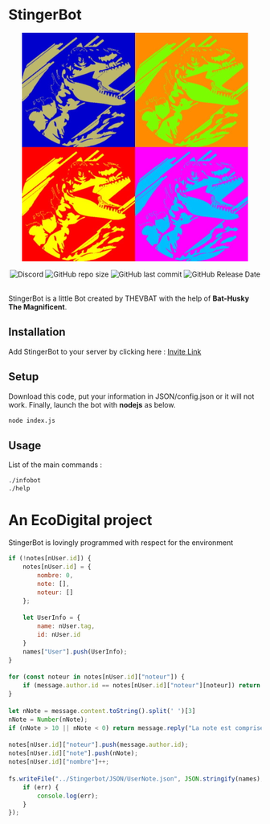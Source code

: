 # StingerBot

<p align="center">
  <img src="./Img/StingerBotus.jpg">
</p>

<div align="center">
  <img alt="Discord" src="https://img.shields.io/discord/845773392002678794?color=697EC6&label=Discord&logo=Discord">
  <img alt="GitHub repo size" src="https://img.shields.io/github/repo-size/THEVBAT/StingerBot?label=Code%20size">
  <img alt="GitHub last commit" src="https://img.shields.io/github/last-commit/THEVBAT/StingerBot?color=cyan&label=Last%20Commit&logo=Visual%20Studio%20Code&logoColor=blue">
  <img alt="GitHub Release Date" src="https://img.shields.io/github/release-date/THEVBAT/StingerBot?color=2AA198&label=Last%20Release&logo=JavaScript">
</div>
<br>

StingerBot is a little Bot created by THEVBAT with the help of **Bat-Husky The Magnificent**.

## Installation

Add StingerBot to your server by clicking here : [Invite Link](https://discord.com/oauth2/authorize?client_id=835577703884521523&scope=bot&permissions=8)

## Setup

Download this code, put your information in JSON/config.json or it will not work. Finally, launch the bot with **nodejs** as below.

```bash
node index.js
```

## Usage

List of the main commands :

```
./infobot
./help
```

# An EcoDigital project

StingerBot is lovingly programmed with respect for the environment

```javascript
if (!notes[nUser.id]) {
    notes[nUser.id] = {
        nombre: 0,
        note: [],
        noteur: []
    };

    let UserInfo = {
        name: nUser.tag,
        id: nUser.id
    }
    names["User"].push(UserInfo);
}

for (const noteur in notes[nUser.id]["noteur"]) {
    if (message.author.id == notes[nUser.id]["noteur"][noteur]) return message.reply("Vous l'avez déjà noté!")
}

let nNote = message.content.toString().split(' ')[3]
nNote = Number(nNote);
if (nNote > 10 || nNote < 0) return message.reply("La note est comprise entre 0 et 10");      

notes[nUser.id]["noteur"].push(message.author.id);
notes[nUser.id]["note"].push(nNote);
notes[nUser.id]["nombre"]++;

fs.writeFile("../Stingerbot/JSON/UserNote.json", JSON.stringify(names), (err) => {
    if (err) {
        console.log(err);
    }
});
```
